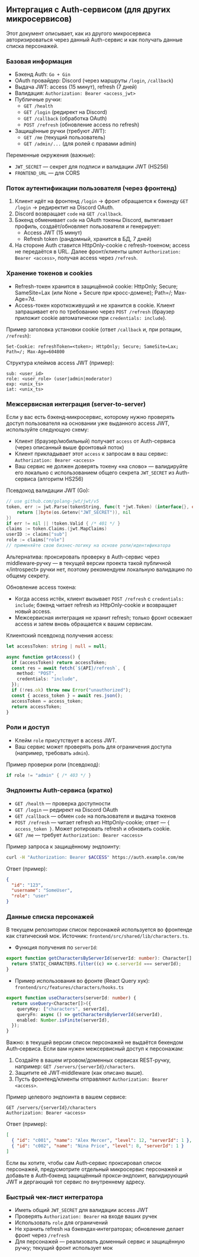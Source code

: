 ## Интергация с Auth-сервисом (для других микросервисов)

Этот документ описывает, как из другого микросервиса авторизироваться через данный Auth-сервис и как получать данные списка персонажей.

### Базовая информация

- Бэкенд Auth: `Go + Gin`
- OAuth провайдер: Discord (через маршруты `/login`, `/callback`)
- Выдача JWT: access (15 минут), refresh (7 дней)
- Валидация: `Authorization: Bearer <access_jwt>`
- Публичные ручки:
  - `GET /health`
  - `GET /login` (редирект на Discord)
  - `GET /callback` (обработка OAuth)
  - `POST /refresh` (обновление access по refresh)
- Защищённые ручки (требуют JWT):
  - `GET /me` (текущий пользователь)
  - `GET /admin/...` (для ролей с правами admin)

Переменные окружения (важные):

- `JWT_SECRET` — секрет для подписи и валидации JWT (HS256)
- `FRONTEND_URL` — для CORS

### Поток аутентификации пользователя (через фронтенд)

1. Клиент идёт на фронтенд `/login` → фронт обращается к бэкенду `GET /login` → редиректит на Discord OAuth.
2. Discord возвращает `code` на `GET /callback`.
3. Бэкенд обменивает `code` на OAuth токены Discord, вытягивает профиль, создаёт/обновляет пользователя и генерирует:
   - Access JWT (15 минут)
   - Refresh token (рандомный, хранится в БД, 7 дней)
4. На стороне Auth ставится HttpOnly-cookie с refresh-токеном; access не передаётся в URL. Далее фронт/клиенты шлют `Authorization: Bearer <access>`, получая access через `/refresh`.

### Хранение токенов и cookies

- Refresh-токен хранится в защищённой cookie: HttpOnly; Secure; SameSite=Lax (или None + Secure при кросс-домене); Path=/; Max-Age=7d.
- Access-токен короткоживущий и не хранится в cookie. Клиент запрашивает его по требованию через `POST /refresh` (браузер приложит cookie автоматически при `credentials: include`).

Пример заголовка установки cookie (ответ `/callback` и, при ротации, `/refresh`):

```
Set-Cookie: refreshToken=<token>; HttpOnly; Secure; SameSite=Lax; Path=/; Max-Age=604800
```

Структура клеймов access JWT (пример):

```
sub: <user_id>
role: <user_role> (user|admin|moderator)
exp: <unix_ts>
iat: <unix_ts>
```

### Межсервисная интеграция (server-to-server)

Если у вас есть бэкенд‑микросервис, которому нужно проверять доступ пользователя на основании уже выданного access JWT, используйте следующую схему:

- Клиент (браузер/мобильный) получает `access` от Auth-сервиса (через описанный выше фронтовый поток)
- Клиент прикладывает этот `access` к запросам в ваш сервис: `Authorization: Bearer <access>`
- Ваш сервис не должен доверять токену «на слово» — валидируйте его локально с использованием общего секрета `JWT_SECRET` из Auth-сервиса (алгоритм HS256)

Псевдокод валидации JWT (Go):

```go
// use github.com/golang-jwt/jwt/v5
token, err := jwt.Parse(tokenString, func(t *jwt.Token) (interface{}, error) {
    return []byte(os.Getenv("JWT_SECRET")), nil
})
if err != nil || !token.Valid { /* 401 */ }
claims := token.Claims.(jwt.MapClaims)
userID := claims["sub"]
role := claims["role"]
// применяйте свою бизнес-логику на основе роли/идентификатора
```

Альтернатива: проксировать проверку в Auth-сервис через middleware‑ручку — в текущей версии проекта такой публичной «/introspect» ручки нет, поэтому рекомендуем локальную валидацию по общему секрету.

Обновление access токена:

- Когда access истёк, клиент вызывает `POST /refresh` с `credentials: include`; бэкенд читает refresh из HttpOnly-cookie и возвращает новый access.
- Межсервисная интеграция не хранит refresh; только фронт освежает access и затем вновь обращается к вашим сервисам.

Клиентский псевдокод получения access:

```ts
let accessToken: string | null = null;

async function getAccess() {
  if (accessToken) return accessToken;
  const res = await fetch(`${API}/refresh`, {
    method: "POST",
    credentials: "include",
  });
  if (!res.ok) throw new Error("unauthorized");
  const { access_token } = await res.json();
  accessToken = access_token;
  return accessToken;
}
```

### Роли и доступ

- Клейм `role` присутствует в access JWT.
- Ваш сервис может проверять роль для ограничения доступа (например, требовать `admin`).

Пример проверки роли (псевдокод):

```go
if role != "admin" { /* 403 */ }
```

### Эндпоинты Auth-сервиса (кратко)

- `GET /health` — проверка доступности
- `GET /login` — редирект на Discord OAuth
- `GET /callback` — обмен `code` на пользователя и выдача токенов
- `POST /refresh` — читает refresh из HttpOnly-cookie; ответ — `{ access_token }`. Может ротировать refresh и обновить cookie.
- `GET /me` — требует `Authorization: Bearer <access>`

Пример запроса к защищённому эндпоинту:

```bash
curl -H "Authorization: Bearer $ACCESS" https://auth.example.com/me
```

Ответ (пример):

```json
{
  "id": "123",
  "username": "SomeUser",
  "role": "user"
}
```

### Данные списка персонажей

В текущем репозитории список персонажей используется во фронтенде как статический мок. Источник: `frontend/src/shared/lib/characters.ts`.

- Функция получения по `serverId`:

```ts
export function getCharactersByServerId(serverId: number): Character[] {
  return STATIC_CHARACTERS.filter((c) => c.serverId === serverId);
}
```

- Пример использования во фронте (React Query хук): `frontend/src/features/characters/hooks.ts`

```ts
export function useCharacters(serverId: number) {
  return useQuery<Character[]>({
    queryKey: ["characters", serverId],
    queryFn: async () => getCharactersByServerId(serverId),
    enabled: Number.isFinite(serverId),
  });
}
```

Важно: в текущей версии список персонажей не выдаётся бекендом Auth‑сервиса. Если вам нужен межсервисный доступ к персонажам:

1. Создайте в вашем игровом/доменных сервисах REST‑ручку, например: `GET /servers/{serverId}/characters`.
2. Защитите её JWT‑middleware (как описано выше).
3. Пусть фронтенд/клиенты отправляют `Authorization: Bearer <access>`.

Пример целевого эндпоинта в вашем сервисе:

```http
GET /servers/{serverId}/characters
Authorization: Bearer <access>
```

Ответ (пример):

```json
[
  { "id": "c001", "name": "Alex Mercer", "level": 12, "serverId": 1 },
  { "id": "c002", "name": "Nina Price", "level": 8, "serverId": 1 }
]
```

Если вы хотите, чтобы сам Auth‑сервис проксировал список персонажей, предусмотрите отдельный микросервис персонажей и добавьте в Auth‑бэкенд защищённый прокси‑эндпоинт, валидирующий JWT и дергающий тот сервис по внутреннему адресу.

### Быстрый чек‑лист интегратора

- Иметь общий `JWT_SECRET` для валидации access JWT
- Проверять `Authorization: Bearer` на входе ваших ручек
- Использовать `role` для ограничений
- Не хранить refresh на бэкендах‑интеграторах; обновление делает фронт через `/refresh`
- Для персонажей — реализовать доменный сервис и защищённую ручку; текущий фронт использует мок
